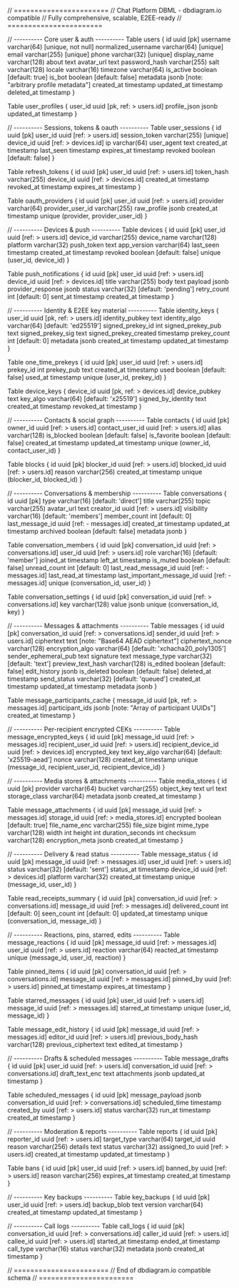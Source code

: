 // =======================
// Chat Platform DBML - dbdiagram.io compatible
// Fully comprehensive, scalable, E2EE-ready
// =======================

// ---------- Core user & auth ----------
Table users {
id uuid [pk]
username varchar(64) [unique, not null]
normalized_username varchar(64) [unique]
email varchar(255) [unique]
phone varchar(32) [unique]
display_name varchar(128)
about text
avatar_url text
password_hash varchar(255)
salt varchar(128)
locale varchar(16)
timezone varchar(64)
is_active boolean [default: true]
is_bot boolean [default: false]
metadata jsonb [note: "arbitrary profile metadata"]
created_at timestamp
updated_at timestamp
deleted_at timestamp
}

Table user_profiles {
user_id uuid [pk, ref: > users.id]
profile_json jsonb
updated_at timestamp
}

// ---------- Sessions, tokens & oauth ----------
Table user_sessions {
id uuid [pk]
user_id uuid [ref: > users.id]
session_token varchar(255) [unique]
device_id uuid [ref: > devices.id]
ip varchar(64)
user_agent text
created_at timestamp
last_seen timestamp
expires_at timestamp
revoked boolean [default: false]
}

Table refresh_tokens {
id uuid [pk]
user_id uuid [ref: > users.id]
token_hash varchar(255)
device_id uuid [ref: > devices.id]
created_at timestamp
revoked_at timestamp
expires_at timestamp
}

Table oauth_providers {
id uuid [pk]
user_id uuid [ref: > users.id]
provider varchar(64)
provider_user_id varchar(255)
raw_profile jsonb
created_at timestamp
unique (provider, provider_user_id)
}

// ---------- Devices & push ----------
Table devices {
id uuid [pk]
user_id uuid [ref: > users.id]
device_id varchar(255)
device_name varchar(128)
platform varchar(32)
push_token text
app_version varchar(64)
last_seen timestamp
created_at timestamp
revoked boolean [default: false]
unique (user_id, device_id)
}

Table push_notifications {
id uuid [pk]
user_id uuid [ref: > users.id]
device_id uuid [ref: > devices.id]
title varchar(255)
body text
payload jsonb
provider_response jsonb
status varchar(32) [default: 'pending']
retry_count int [default: 0]
sent_at timestamp
created_at timestamp
}

// ---------- Identity & E2EE key material ----------
Table identity_keys {
user_id uuid [pk, ref: > users.id]
identity_pubkey text
identity_algo varchar(64) [default: 'ed25519']
signed_prekey_id int
signed_prekey_pub text
signed_prekey_sig text
signed_prekey_created timestamp
prekey_count int [default: 0]
metadata jsonb
created_at timestamp
updated_at timestamp
}

Table one_time_prekeys {
id uuid [pk]
user_id uuid [ref: > users.id]
prekey_id int
prekey_pub text
created_at timestamp
used boolean [default: false]
used_at timestamp
unique (user_id, prekey_id)
}

Table device_keys {
device_id uuid [pk, ref: > devices.id]
device_pubkey text
key_algo varchar(64) [default: 'x25519']
signed_by_identity text
created_at timestamp
revoked_at timestamp
}

// ---------- Contacts & social graph ----------
Table contacts {
id uuid [pk]
owner_id uuid [ref: > users.id]
contact_user_id uuid [ref: > users.id]
alias varchar(128)
is_blocked boolean [default: false]
is_favorite boolean [default: false]
created_at timestamp
updated_at timestamp
unique (owner_id, contact_user_id)
}

Table blocks {
id uuid [pk]
blocker_id uuid [ref: > users.id]
blocked_id uuid [ref: > users.id]
reason varchar(256)
created_at timestamp
unique (blocker_id, blocked_id)
}

// ---------- Conversations & membership ----------
Table conversations {
id uuid [pk]
type varchar(16) [default: 'direct']
title varchar(255)
topic varchar(255)
avatar_url text
creator_id uuid [ref: > users.id]
visibility varchar(16) [default: 'members']
member_count int [default: 0]
last_message_id uuid [ref: - messages.id]
created_at timestamp
updated_at timestamp
archived boolean [default: false]
metadata jsonb
}

Table conversation_members {
id uuid [pk]
conversation_id uuid [ref: > conversations.id]
user_id uuid [ref: > users.id]
role varchar(16) [default: 'member']
joined_at timestamp
left_at timestamp
is_muted boolean [default: false]
unread_count int [default: 0]
last_read_message_id uuid [ref: - messages.id]
last_read_at timestamp
last_important_message_id uuid [ref: - messages.id]
unique (conversation_id, user_id)
}

Table conversation_settings {
id uuid [pk]
conversation_id uuid [ref: > conversations.id]
key varchar(128)
value jsonb
unique (conversation_id, key)
}

// ---------- Messages & attachments ----------
Table messages {
id uuid [pk]
conversation_id uuid [ref: > conversations.id]
sender_id uuid [ref: > users.id]
ciphertext text [note: "Base64 AEAD ciphertext"]
ciphertext_nonce varchar(128)
encryption_algo varchar(64) [default: 'xchacha20_poly1305']
sender_ephemeral_pub text
signature text
message_type varchar(32) [default: 'text']
preview_text_hash varchar(128)
is_edited boolean [default: false]
edit_history jsonb
is_deleted boolean [default: false]
deleted_at timestamp
send_status varchar(32) [default: 'queued']
created_at timestamp
updated_at timestamp
metadata jsonb
}

Table message_participants_cache {
message_id uuid [pk, ref: > messages.id]
participant_ids jsonb [note: "Array of participant UUIDs"]
created_at timestamp
}

// ---------- Per-recipient encrypted CEKs ----------
Table message_encrypted_keys {
id uuid [pk]
message_id uuid [ref: > messages.id]
recipient_user_id uuid [ref: > users.id]
recipient_device_id uuid [ref: > devices.id]
encrypted_key text
key_algo varchar(64) [default: 'x25519-aead']
nonce varchar(128)
created_at timestamp
unique (message_id, recipient_user_id, recipient_device_id)
}

// ---------- Media stores & attachments ----------
Table media_stores {
id uuid [pk]
provider varchar(64)
bucket varchar(255)
object_key text
url text
storage_class varchar(64)
metadata jsonb
created_at timestamp
}

Table message_attachments {
id uuid [pk]
message_id uuid [ref: > messages.id]
storage_id uuid [ref: > media_stores.id]
encrypted boolean [default: true]
file_name_enc varchar(255)
file_size bigint
mime_type varchar(128)
width int
height int
duration_seconds int
checksum varchar(128)
encryption_meta jsonb
created_at timestamp
}

// ---------- Delivery & read status ----------
Table message_status {
id uuid [pk]
message_id uuid [ref: > messages.id]
user_id uuid [ref: > users.id]
status varchar(32) [default: 'sent']
status_at timestamp
device_id uuid [ref: > devices.id]
platform varchar(32)
created_at timestamp
unique (message_id, user_id)
}

Table read_receipts_summary {
id uuid [pk]
conversation_id uuid [ref: > conversations.id]
message_id uuid [ref: > messages.id]
delivered_count int [default: 0]
seen_count int [default: 0]
updated_at timestamp
unique (conversation_id, message_id)
}

// ---------- Reactions, pins, starred, edits ----------
Table message_reactions {
id uuid [pk]
message_id uuid [ref: > messages.id]
user_id uuid [ref: > users.id]
reaction varchar(64)
reacted_at timestamp
unique (message_id, user_id, reaction)
}

Table pinned_items {
id uuid [pk]
conversation_id uuid [ref: > conversations.id]
message_id uuid [ref: > messages.id]
pinned_by uuid [ref: > users.id]
pinned_at timestamp
expires_at timestamp
}

Table starred_messages {
id uuid [pk]
user_id uuid [ref: > users.id]
message_id uuid [ref: > messages.id]
starred_at timestamp
unique (user_id, message_id)
}

Table message_edit_history {
id uuid [pk]
message_id uuid [ref: > messages.id]
editor_id uuid [ref: > users.id]
previous_body_hash varchar(128)
previous_ciphertext text
edited_at timestamp
}

// ---------- Drafts & scheduled messages ----------
Table message_drafts {
id uuid [pk]
user_id uuid [ref: > users.id]
conversation_id uuid [ref: > conversations.id]
draft_text_enc text
attachments jsonb
updated_at timestamp
}

Table scheduled_messages {
id uuid [pk]
message_payload jsonb
conversation_id uuid [ref: > conversations.id]
scheduled_time timestamp
created_by uuid [ref: > users.id]
status varchar(32)
run_at timestamp
created_at timestamp
}

// ---------- Moderation & reports ----------
Table reports {
id uuid [pk]
reporter_id uuid [ref: > users.id]
target_type varchar(64)
target_id uuid
reason varchar(256)
details text
status varchar(32)
assigned_to uuid [ref: > users.id]
created_at timestamp
updated_at timestamp
}

Table bans {
id uuid [pk]
user_id uuid [ref: > users.id]
banned_by uuid [ref: > users.id]
reason varchar(256)
expires_at timestamp
created_at timestamp
}

// ---------- Key backups ----------
Table key_backups {
id uuid [pk]
user_id uuid [ref: > users.id]
backup_blob text
version varchar(64)
created_at timestamp
updated_at timestamp
}

// ---------- Call logs ----------
Table call_logs {
id uuid [pk]
conversation_id uuid [ref: > conversations.id]
caller_id uuid [ref: > users.id]
callee_id uuid [ref: > users.id]
started_at timestamp
ended_at timestamp
call_type varchar(16)
status varchar(32)
metadata jsonb
created_at timestamp
}

// =======================
// End of dbdiagram.io compatible schema
// =======================
